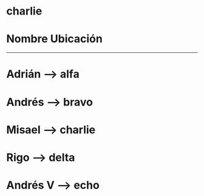 # charlie


# Nombre	Ubicación
____________________

# Adrián -->	alfa
# Andrés -->	bravo
# Misael -->	charlie
# Rigo -->	delta
# Andrés V -->	echo
